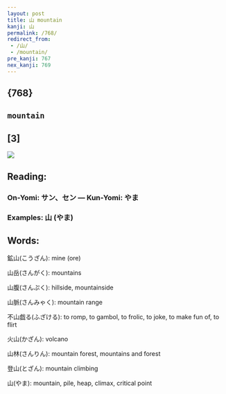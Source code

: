 ```yaml
---
layout: post
title: 山 mountain
kanji: 山
permalink: /768/
redirect_from:
 - /山/
 - /mountain/
pre_kanji: 767
nex_kanji: 769
---
```


## {768}

## `mountain`

## [3]

<div class="stroke"><img src="E5B1B1.png" /></div>

## Reading:

### On-Yomi: サン、セン &mdash; Kun-Yomi: やま

### Examples: 山 (やま)

## Words:

鉱山(こうざん): mine (ore)

山岳(さんがく): mountains

山腹(さんぷく): hillside, mountainside

山脈(さんみゃく): mountain range

不山戯る(ふざける): to romp, to gambol, to frolic, to joke, to make fun of, to flirt

火山(かざん): volcano

山林(さんりん): mountain forest, mountains and forest

登山(とざん): mountain climbing

山(やま): mountain, pile, heap, climax, critical point
